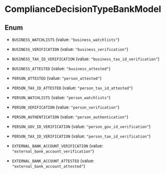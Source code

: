 

# ComplianceDecisionTypeBankModel

## Enum


* `BUSINESS_WATCHLISTS` (value: `"business_watchlists"`)

* `BUSINESS_VERIFICATION` (value: `"business_verification"`)

* `BUSINESS_TAX_ID_VERIFICATION` (value: `"business_tax_id_verification"`)

* `BUSINESS_ATTESTED` (value: `"business_attested"`)

* `PERSON_ATTESTED` (value: `"person_attested"`)

* `PERSON_TAX_ID_ATTESTED` (value: `"person_tax_id_attested"`)

* `PERSON_WATCHLISTS` (value: `"person_watchlists"`)

* `PERSON_VERIFICATION` (value: `"person_verification"`)

* `PERSON_AUTHENTICATION` (value: `"person_authentication"`)

* `PERSON_GOV_ID_VERIFICATION` (value: `"person_gov_id_verification"`)

* `PERSON_TAX_ID_VERIFICATION` (value: `"person_tax_id_verification"`)

* `EXTERNAL_BANK_ACCOUNT_VERIFICATION` (value: `"external_bank_account_verification"`)

* `EXTERNAL_BANK_ACCOUNT_ATTESTED` (value: `"external_bank_account_attested"`)



